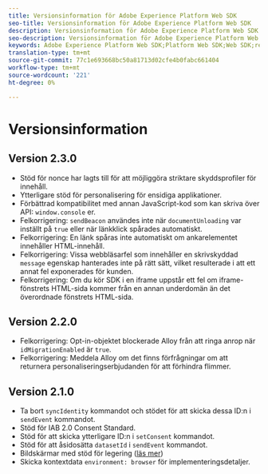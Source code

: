 ```yaml
---
title: Versionsinformation för Adobe Experience Platform Web SDK
seo-title: Versionsinformation för Adobe Experience Platform Web SDK
description: Versionsinformation för Adobe Experience Platform Web SDK.
seo-description: Versionsinformation för Adobe Experience Platform Web SDK.
keywords: Adobe Experience Platform Web SDK;Platform Web SDK;Web SDK;release notes;
translation-type: tm+mt
source-git-commit: 77c1e693668bc50a81713d02cfe4b0fabc661404
workflow-type: tm+mt
source-wordcount: '221'
ht-degree: 0%

---
```



# Versionsinformation

## Version 2.3.0

* Stöd för nonce har lagts till för att möjliggöra striktare skyddsprofiler för innehåll.
* Ytterligare stöd för personalisering för ensidiga applikationer.
* Förbättrad kompatibilitet med annan JavaScript-kod som kan skriva över API: `window.console` er.
* Felkorrigering: `sendBeacon` användes inte när `documentUnloading` var inställt på `true` eller när länkklick spårades automatiskt.
* Felkorrigering: En länk spåras inte automatiskt om ankarelementet innehåller HTML-innehåll.
* Felkorrigering: Vissa webbläsarfel som innehåller en skrivskyddad `message` egenskap hanterades inte på rätt sätt, vilket resulterade i att ett annat fel exponerades för kunden.
* Felkorrigering: Om du kör SDK i en iframe uppstår ett fel om iframe-fönstrets HTML-sida kommer från en annan underdomän än det överordnade fönstrets HTML-sida.

## Version 2.2.0

* Felkorrigering: Opt-in-objektet blockerade Alloy från att ringa anrop när `idMigrationEnabled` är `true`.
* Felkorrigering: Meddela Alloy om det finns förfrågningar om att returnera personaliseringserbjudanden för att förhindra flimmer.

## Version 2.1.0

* Ta bort `syncIdentity` kommandot och stödet för att skicka dessa ID:n i `sendEvent` kommandot.
* Stöd för IAB 2.0 Consent Standard.
* Stöd för att skicka ytterligare ID:n i `setConsent` kommandot.
* Stöd för att åsidosätta `datasetId` i `sendEvent` kommandot.
* Bildskärmar med stöd för legering ([läs mer](https://github.com/adobe/alloy/wiki/Monitoring-Hooks))
* Skicka kontextdata `environment: browser` för implementeringsdetaljer.
